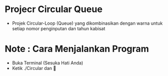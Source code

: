 # Projecr Circular Queue
* Projek Circular-Loop (Queue) yang dikombinasikan dengan warna untuk setiap nomor penginputan dan tahun kabisat
# Note : Cara Menjalankan Program
* Buka Terminal (Sesuka Hati Anda)
* Ketik ./Circular dan 🚀

